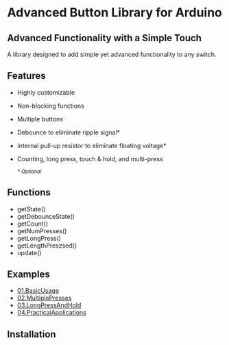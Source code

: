 # Advanced Button Library for Arduino
Advanced Functionality with a Simple Touch
----------------------------
A library designed to add simple yet advanced functionality to any switch.

Features
----------------------------
* Highly customizable
* Non-blocking functions
* Multiple buttons
* Debounce to eliminate ripple signal*
* Internal pull-up resistor to eliminate floating voltage*
* Counting, long press, touch & hold, and multi-press

	<sup>*\* Optional*</sup>

Functions
----------------------------
* getState()
* getDebounceState()
* getCount()
* getNumPresses()
* getLongPress()
* getLengthPreszsed()
* update()

Examples
----------------------------
* [01.BasicUsage](https://github.com/TechnoBro03/AdvancedButton/tree/main/examples/01.BasicUsage)
* [02.MultiplePresses](https://github.com/TechnoBro03/AdvancedButton/tree/main/examples/02.MultiplePresses)
* [03.LongPressAndHold](https://github.com/TechnoBro03/AdvancedButton/tree/main/examples/03.LongPressAndHold)
* [04.PracticalApplications](https://github.com/TechnoBro03/AdvancedButton/tree/main/examples/04.PracticalApplications)

Installation
----------------------------
